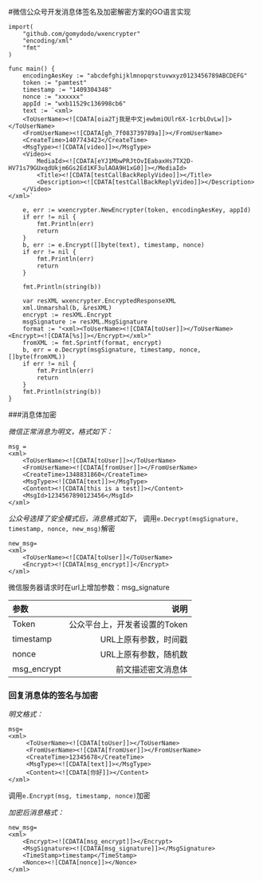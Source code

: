 #微信公众号开发消息体签名及加密解密方案的GO语言实现

	import(
		"github.com/gomydodo/wxencrypter"
		"encoding/xml"
		"fmt"
	)

	func main() {
		encodingAesKey := "abcdefghijklmnopqrstuvwxyz0123456789ABCDEFG"
		token := "pamtest"
		timestamp := "1409304348"
		nonce := "xxxxxx"
		appId := "wxb11529c136998cb6"
		text := `<xml>
		<ToUserName><![CDATA[oia2Tj我是中文jewbmiOUlr6X-1crbLOvLw]]></ToUserName>
		<FromUserName><![CDATA[gh_7f083739789a]]></FromUserName>
		<CreateTime>1407743423</CreateTime>
		<MsgType><![CDATA[video]]></MsgType>
		<Video><
			MediaId><![CDATA[eYJ1MbwPRJtOvIEabaxHs7TX2D-HV71s79GUxqdUkjm6Gs2Ed1KF3ulAOA9H1xG0]]></MediaId>
			<Title><![CDATA[testCallBackReplyVideo]]></Title>
			<Description><![CDATA[testCallBackReplyVideo]]></Description>
		</Video>
	</xml>`

		e, err := wxencrypter.NewEncrypter(token, encodingAesKey, appId)
		if err != nil {
			fmt.Println(err)
			return
		}
		b, err := e.Encrypt([]byte(text), timestamp, nonce)
		if err != nil {
			fmt.Println(err)
			return
		}

		fmt.Println(string(b))

		var resXML wxencrypter.EncryptedResponseXML
		xml.Unmarshal(b, &resXML)
		encrypt := resXML.Encrypt
		msgSignature := resXML.MsgSignature
		format := "<xml><ToUserName><![CDATA[toUser]]></ToUserName><Encrypt><![CDATA[%s]]></Encrypt></xml>"
		fromXML := fmt.Sprintf(format, encrypt)
		b, err = e.Decrypt(msgSignature, timestamp, nonce, []byte(fromXML))
		if err != nil {
			fmt.Println(err)
			return
		}
		fmt.Println(string(b))
	}


###消息体加密

*微信正常消息为明文，格式如下：*

	msg = 
	<xml>
		<ToUserName><![CDATA[toUser]]></ToUserName>
		<FromUserName><![CDATA[fromUser]]></FromUserName> 
		<CreateTime>1348831860</CreateTime>
		<MsgType><![CDATA[text]]></MsgType>
		<Content><![CDATA[this is a test]]></Content>
		<MsgId>1234567890123456</MsgId>
	</xml>

*公众号选择了安全模式后，消息格式如下*， 调用`e.Decrypt(msgSignature, timestamp, nonce, new_msg)`解密

	new_msg=
	<xml> 
		<ToUserName><![CDATA[toUser]]</ToUserName>
	    <Encrypt><![CDATA[msg_encrypt]]</Encrypt>
	</xml>


微信服务器请求时在url上增加参数：msg_signature


| 参数 | 说明  |
| :-------- | ----------: |
|  Token  | 公众平台上，开发者设置的Token |
|  timestamp  | URL上原有参数，时间戳 |
|  nonce | URL上原有参数，随机数 |
|  msg_encrypt | 前文描述密文消息体 |


### 回复消息体的签名与加密

*明文格式：*

	msg=
	<xml>
		 <ToUserName><![CDATA[toUser]]></ToUserName>
		 <FromUserName><![CDATA[fromUser]]></FromUserName>
		 <CreateTime>12345678</CreateTime>
		 <MsgType><![CDATA[text]]></MsgType>
		 <Content><![CDATA[你好]]></Content>
	</xml>

调用`e.Encrypt(msg, timestamp, nonce)`加密

*加密后消息格式：*

	new_msg=
	<xml>
		<Encrypt><![CDATA[msg_encrypt]]></Encrypt>
		<MsgSignature><![CDATA[msg_signature]]></MsgSignature>
		<TimeStamp>timestamp</TimeStamp>
		<Nonce><![CDATA[nonce]]></Nonce>
	</xml> 